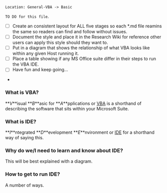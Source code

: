 `Location: General-VBA -> Basic`  
 
`TO DO for this file`.
- [ ] Create an consistent layout for ALL five stages so each *.md file reamins the same so readers can find and follow without issues.
- [ ] Document the style and place it in the Research Wiki for reference other users can apply this style should they want to.
- [ ] Put in a diagram that shows the relationship of what VBA looks like within any given Host running it.
- [ ] Place a table showing if any MS Office suite differ in their steps to run the VBA IDE.
- [ ] Have fun and keep going...    
-
### What is VBA?
**_V_**isual **_B_**asic for **_A_**pplications or [VBA][VBA] is a shorthand of describing the software that sits within your Microsoft Suite. 

### What is IDE?
**_I_**ntegrated **_D_**evelopment **_E_**nvironment or [IDE][IDE] for a shorthand way of saying this.

### Why do we/I need to learn and know about IDE?
This will be best explained with a diagram.

### How to get to run IDE?
A number of ways. 

[IDE]: https://en.wikipedia.org/wiki/Integrated_development_environment
[VBA]: https://en.wikipedia.org/wiki/Visual_Basic_for_Applications

